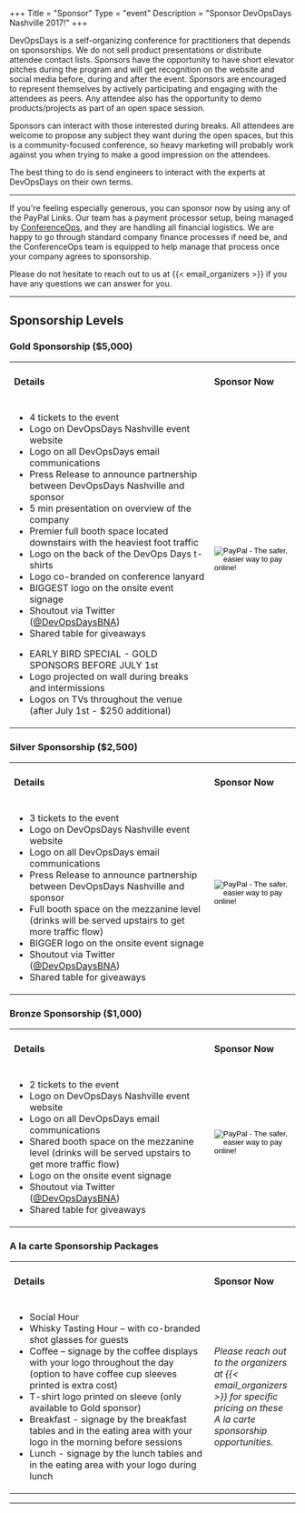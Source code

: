 +++
Title = "Sponsor"
Type = "event"
Description = "Sponsor DevOpsDays Nashville 2017!"
+++

DevOpsDays is a self-organizing conference for practitioners that depends on sponsorships. We do not sell product presentations or distribute attendee contact lists. Sponsors have the opportunity to have short elevator pitches during the program and will get recognition on the website and social media before, during and after the event. Sponsors are encouraged to represent themselves by actively participating and engaging with the attendees as peers. Any attendee also has the opportunity to demo products/projects as part of an open space session.

Sponsors can interact with those interested during breaks. All attendees are welcome to propose any subject they want during the open spaces, but this is a community-focused conference, so heavy marketing will probably work against you when trying to make a good impression on the attendees.

The best thing to do is send engineers to interact with the experts at DevOpsDays on their own terms.

<hr/>

If you're feeling especially generous, you can sponsor now by using any of the PayPal Links. Our team has a payment processor setup, being managed by <a href="http://www.conferenceops.com">ConferenceOps</a>, and they are handling all financial logistics. We are happy to go through standard company finance processes if need be, and the ConferenceOps team is equipped to help manage that process once your company agrees to sponsorship.

Please do not hesitate to reach out to us at {{< email_organizers >}} if you have any questions we can answer for you.

<hr/>

## Sponsorship Levels

### Gold Sponsorship ($5,000)
<table width=500px>
  <tr>
    <td width="70%"><h4>Details</h4></td>
    <td><h4>Sponsor Now</h4></td>
  </tr>
  <tr>
    <td>
      <ul>
        <li>4 tickets to the event</li>
        <li>Logo on DevOpsDays Nashville event website</li>
        <li>Logo on all DevOpsDays email communications</li>
        <li>Press Release to announce partnership between DevOpsDays Nashville and sponsor</li>
        <li>5 min presentation on overview of the company</li>
        <li>Premier full booth space located downstairs with the heaviest foot traffic</li>
        <li>Logo on the back of the DevOps Days t-shirts</li>
        <li>Logo co-branded on conference lanyard</li>
        <li>BIGGEST logo on the onsite event signage</li>
        <li>Shoutout via Twitter (<a href="https://twitter.com/devopsdaysbna">@DevOpsDaysBNA</a>)</li>
        <li>Shared table for giveaways</li>
      </ul>
      <ul>
        <li>EARLY BIRD SPECIAL - GOLD SPONSORS BEFORE JULY 1st</li>
        <li>Logo projected on wall during breaks and intermissions</li>
        <li>Logos on TVs throughout the venue (after July 1st - $250 additional)</li>
      </ul>
  </td>
  <td>
  <form action="https://www.paypal.com/cgi-bin/webscr" method="post" target="_top">
<input type="hidden" name="cmd" value="_s-xclick">
<input type="hidden" name="hosted_button_id" value="C5HCDXB9A4R54">
<input type="image" src="https://www.paypalobjects.com/en_US/i/btn/btn_paynow_LG.gif" border="0" name="submit" alt="PayPal - The safer, easier way to pay online!">
<img alt="" border="0" src="https://www.paypalobjects.com/en_US/i/scr/pixel.gif" width="1" height="1">
</form>
  </td>
  </tr>
</table>

### Silver Sponsorship ($2,500)
<table width=500px>
  <tr>
    <td width="70%"><h4>Details</h4></td>
    <td><h4>Sponsor Now</h4></td>
  </tr>
  <tr>
    <td>
      <ul>
        <li>3 tickets to the event</li>
        <li>Logo on DevOpsDays Nashville event website</li>
        <li>Logo on all DevOpsDays email communications</li>
        <li>Press Release to announce partnership between DevOpsDays Nashville and sponsor</li>
        <li>Full booth space on the mezzanine level (drinks will be served upstairs to get more traffic flow)</li>
        <li>BIGGER logo on the onsite event signage</li>
        <li>Shoutout via Twitter (<a href="https://twitter.com/devopsdaysbna">@DevOpsDaysBNA</a>)</li>
        <li>Shared table for giveaways</li>
      </ul>
  </td>
  <td>
    <form action="https://www.paypal.com/cgi-bin/webscr" method="post" target="_top">
    <input type="hidden" name="cmd" value="_s-xclick">
    <input type="hidden" name="hosted_button_id" value="5JX3UX9F5TN4G">
    <input type="image" src="https://www.paypalobjects.com/en_US/i/btn/btn_paynow_LG.gif" border="0" name="submit" alt="PayPal - The safer, easier way to pay online!">
    <img alt="" border="0" src="https://www.paypalobjects.com/en_US/i/scr/pixel.gif" width="1" height="1">
    </form>
  </td>
  </tr>
</table>


### Bronze Sponsorship ($1,000)
<table width=500px>
  <tr>
    <td width="70%"><h4>Details</h4></td>
    <td><h4>Sponsor Now</h4></td>
  </tr>
  <tr>
    <td>
      <ul>
        <li>2 tickets to the event</li>
        <li>Logo on DevOpsDays Nashville event website</li>
        <li>Logo on all DevOpsDays email communications</li>
        <li>Shared booth space on the mezzanine level (drinks will be served upstairs to get more traffic flow)</li>
        <li>Logo on the onsite event signage</li>
        <li>Shoutout via Twitter (<a href="https://twitter.com/devopsdaysbna">@DevOpsDaysBNA</a>)</li>
        <li>Shared table for giveaways</li>
      </ul>
  </td>
  <td>
    <form action="https://www.paypal.com/cgi-bin/webscr" method="post" target="_top">
    <input type="hidden" name="cmd" value="_s-xclick">
    <input type="hidden" name="hosted_button_id" value="FC9Z3ACVBGZJJ">
    <input type="image" src="https://www.paypalobjects.com/en_US/i/btn/btn_paynow_LG.gif" border="0" name="submit" alt="PayPal - The safer, easier way to pay online!">
    <img alt="" border="0" src="https://www.paypalobjects.com/en_US/i/scr/pixel.gif" width="1" height="1">
    </form>
  </td>
  </tr>
</table>

### A la carte Sponsorship Packages

<table>
  <tr>
    <td width="70%"><h4>Details</h4></td>
    <td><h4>Sponsor Now</h4></td>
  </tr>
  <tr>
    <td>
      <ul>
        <li>Social Hour</li>
        <li>Whisky Tasting Hour – with co-branded shot glasses for guests</li>
        <li>Coffee – signage by the coffee displays with your logo throughout the day (option to have coffee cup sleeves printed is extra cost)</li>
        <li>T-shirt logo printed on sleeve (only available to Gold sponsor)</li>
        <li>Breakfast - signage by the breakfast tables and in the eating area with your logo in the morning before sessions</li>
	<li>Lunch - signage by the lunch tables and in the eating area with your logo during lunch</li>
      </ul>
  </td>
  <td>
    <i>Please reach out to the organizers at {{< email_organizers >}} for specific pricing on these A la carte sponsorship opportunities.</i>
  </td>
  </tr>
</table>

<hr/>
